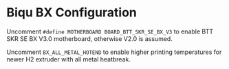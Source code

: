 # Biqu BX Configuration

Uncomment `#define MOTHERBOARD BOARD_BTT_SKR_SE_BX_V3` to enable BTT SKR SE BX V3.0 motherboard, otherwise V2.0 is assumed.

Uncomment `BX_ALL_METAL_HOTEND` to enable higher printing temperatures for newer H2 extruder with all metal heatbreak.
